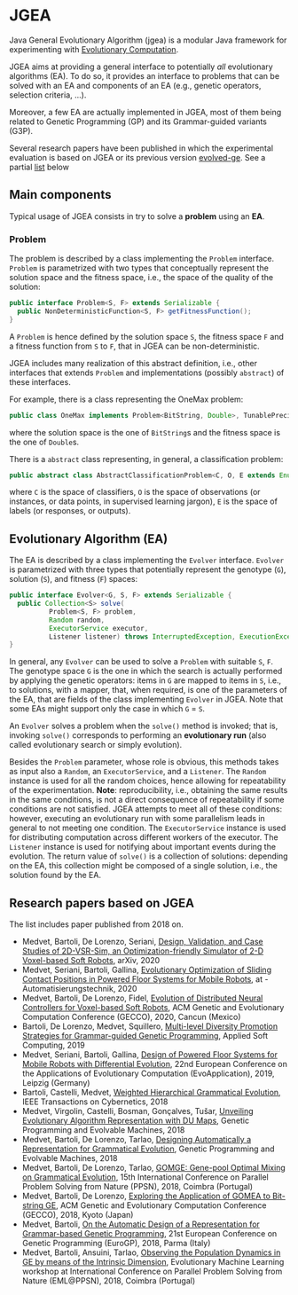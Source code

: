# JGEA

Java General Evolutionary Algorithm (jgea) is a modular Java framework for experimenting with [Evolutionary Computation](https://en.wikipedia.org/wiki/Evolutionary_computation).

JGEA aims at providing a general interface to potentially *all* evolutionary algorithms (EA).
To do so, it provides an interface to problems that can be solved with an EA and components of an EA (e.g., genetic operators, selection criteria, ...).

Moreover, a few EA are actually implemented in JGEA, most of them being related to Genetic Programming (GP) and its Grammar-guided variants (G3P).

Several research papers have been published in which the experimental evaluation is based on JGEA or its previous version [evolved-ge](https://github.com/ericmedvet/evolved-ge).
See a partial [list](#research-papers-based-on-jgea) below

## Main components

Typical usage of JGEA consists in try to solve a **problem** using an **EA**.

### Problem
The problem is described by a class implementing the `Problem` interface.
`Problem` is parametrized with two types that conceptually represent the solution space and the fitness space, i.e., the space of the quality of the solution:
```java
public interface Problem<S, F> extends Serializable {
  public NonDeterministicFunction<S, F> getFitnessFunction();
}
```
A `Problem` is hence defined by the solution space `S`, the fitness space `F` and a fitness function from `S` to `F`, that in JGEA can be non-deterministic.

JGEA includes many realization of this abstract definition, i.e., other interfaces that extends `Problem` and implementations (possibly `abstract`) of these interfaces.

For example, there is a class representing the OneMax problem:
```java
public class OneMax implements Problem<BitString, Double>, TunablePrecisionProblem<BitString, Double> { /* ... */ }
```
where the solution space is the one of `BitString`s and the fitness space is the one of `Double`s.

There is a `abstract` class representing, in general, a classification problem:
```java
public abstract class AbstractClassificationProblem<C, O, E extends Enum<E>> implements ProblemWithValidation<C, List<Double>>, BiFunction<C, O, E> { /* ... */ }
```
where `C` is the space of classifiers, `O` is the space of observations (or instances, or data points, in supervised learning jargon), `E` is the space of labels (or responses, or outputs).

## Evolutionary Algorithm (EA)
The EA is described by a class implementing the `Evolver` interface.
`Evolver` is parametrized with three types that potentially represent the genotype (`G`), solution (`S`), and fitness (`F`) spaces:
```java
public interface Evolver<G, S, F> extends Serializable { 
  public Collection<S> solve(
          Problem<S, F> problem,
          Random random,
          ExecutorService executor,
          Listener listener) throws InterruptedException, ExecutionException;  
}
```
In general, any `Evolver` can be used to solve a `Problem` with suitable `S`, `F`.
The genotype space `G` is the one in which the search is actually performed by applying the genetic operators: items in `G` are mapped to items in `S`, i.e., to solutions, with a mapper, that, when required, is one of the parameters of the EA, that are fields of the class implementing `Evolver` in JGEA.
Note that some EAs might support only the case in which `G` = `S`.

An `Evolver` solves a problem when the `solve()` method is invoked; that is, invoking `solve()` corresponds to performing an **evolutionary run** (also called evolutionary search or simply evolution).

Besides the `Problem` parameter, whose role is obvious, this methods takes as input also a `Random`, an `ExecutorService`, and a `Listener`.
The `Random` instance is used for all the random choices, hence allowing for repeatability of the experimentation.
**Note**: reproducibility, i.e., obtaining the same results in the same conditions, is not a direct consequence of repeatability if some conditions are not satisfied. JGEA attempts to meet all of these conditions: however, executing an evolutionary run with some parallelism leads in general to not meeting one condition.
The `ExecutorService` instance is used for distributing computation across different workers of the executor.
The `Listener` instance is used for notifying about important events during the evolution.
The return value of `solve()` is a collection of solutions: depending on the EA, this collection might be composed of a single solution, i.e., the solution found by the EA.

## Research papers based on JGEA
The list includes paper published from 2018 on.
- Medvet, Bartoli, De Lorenzo, Seriani, [Design, Validation, and Case Studies of 2D-VSR-Sim, an Optimization-friendly Simulator of 2-D Voxel-based Soft Robots](http://medvet.inginf.units.it/publications/designvalidationandcasestudiesofdvsrsimanoptimizationfriendlysimulatorofdvoxelbasedsoftrobots), arXiv, 2020
- Medvet, Seriani, Bartoli, Gallina, [Evolutionary Optimization of Sliding Contact Positions in Powered Floor Systems for Mobile Robots](http://medvet.inginf.units.it/publications/evolutionaryoptimizationofslidingcontactpositionsinpoweredfloorsystemsformobilerobots), at - Automatisierungstechnik, 2020
- Medvet, Bartoli, De Lorenzo, Fidel, [Evolution of Distributed Neural Controllers for Voxel-based Soft Robots](http://medvet.inginf.units.it/publications/evolutionofdistributedneuralcontrollersforvoxelbasedsoftrobots), ACM Genetic and Evolutionary Computation Conference (GECCO), 2020, Cancun (Mexico)
- Bartoli, De Lorenzo, Medvet, Squillero, [Multi-level Diversity Promotion Strategies for Grammar-guided Genetic Programming](http://medvet.inginf.units.it/publications/multileveldiversitypromotionstrategiesforgrammarguidedgeneticprogramming), Applied Soft Computing, 2019
- Medvet, Seriani, Bartoli, Gallina, [Design of Powered Floor Systems for Mobile Robots with Differential Evolution](http://medvet.inginf.units.it/publications/designofpoweredfloorsystemsformobilerobotswithdifferentialevolution), 22nd European Conference on the Applications of Evolutionary Computation (EvoApplication), 2019, Leipzig (Germany)
- Bartoli, Castelli, Medvet, [Weighted Hierarchical Grammatical Evolution](http://medvet.inginf.units.it/publications/weightedhierarchicalgrammaticalevolution), IEEE Transactions on Cybernetics, 2018
- Medvet, Virgolin, Castelli, Bosman, Gonçalves, Tušar, [Unveiling Evolutionary Algorithm Representation with DU Maps](http://medvet.inginf.units.it/publications/unveilingevolutionaryalgorithmrepresentationwithdumaps), Genetic Programming and Evolvable Machines, 2018
- Medvet, Bartoli, De Lorenzo, Tarlao, [Designing Automatically a Representation for Grammatical Evolution](http://medvet.inginf.units.it/publications/designingautomaticallyarepresentationforgrammaticalevolution), Genetic Programming and Evolvable Machines, 2018
- Medvet, Bartoli, De Lorenzo, Tarlao, [GOMGE: Gene-pool Optimal Mixing on Grammatical Evolution](http://medvet.inginf.units.it/publications/gomgegenepooloptimalmixingongrammaticalevolution), 15th International Conference on Parallel Problem Solving from Nature (PPSN), 2018, Coimbra (Portugal)
- Medvet, Bartoli, De Lorenzo, [Exploring the Application of GOMEA to Bit-string GE](http://medvet.inginf.units.it/publications/exploringtheapplicationofgomeatobitstringge), ACM Genetic and Evolutionary Computation Conference (GECCO), 2018, Kyoto (Japan)
- Medvet, Bartoli, [On the Automatic Design of a Representation for Grammar-based Genetic Programming](http://medvet.inginf.units.it/publications/ontheautomaticdesignofarepresentationforgrammarbasedgeneticprogramming), 21st European Conference on Genetic Programming (EuroGP), 2018, Parma (Italy)
- Medvet, Bartoli, Ansuini, Tarlao, [Observing the Population Dynamics in GE by means of the Intrinsic Dimension](http://medvet.inginf.units.it/publications/observingthepopulationdynamicsingebymeansoftheintrinsicdimension), Evolutionary Machine Learning workshop at International Conference on Parallel Problem Solving from Nature (EML@PPSN), 2018, Coimbra (Portugal)
